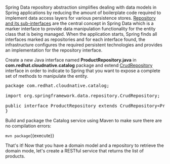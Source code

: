 Spring Data repository abstraction simplifies dealing with data models in Spring applications by
reducing the amount of boilerplate code required to implement data access layers for various
persistence stores. [Repository and its sub-interfaces](https://docs.spring.io/spring-data/jpa/docs/current/reference/html/#repositories.core-concepts)
are the central concept in Spring Data which is a marker interface to provide
data manipulation functionality for the entity class that is being managed. When the application starts,
Spring finds all interfaces marked as repositories and for each interface found, the infrastructure
configures the required persistent technologies and provides an implementation for the repository interface.

Create a new Java interface named **ProductRepository.java** in **com.redhat.cloudnative.catalog** package 
and extend [CrudRepository](https://docs.spring.io/spring-data/commons/docs/current/api/org/springframework/data/repository/CrudRepository.html) interface in order to indicate to Spring that you want to expose a 
complete set of methods to manipulate the entity.

<pre class="file" data-filename="./src/main/java/com/redhat/cloudnative/catalog/ProductRepository.java" data-target="replace">
package com.redhat.cloudnative.catalog;

import org.springframework.data.repository.CrudRepository;

public interface ProductRepository extends CrudRepository&lt;Product, String&gt; {
}
</pre>

Build and package the Catalog service using Maven to make sure there are no compilation errors:

`mvn package`{{execute}}

That's it! Now that you have a domain model and a repository to retrieve the domain mode, let's create a
RESTful service that returns the list of products.
